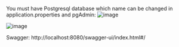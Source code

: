 You must have Postgresql database which name can be changed in application.properties and pgAdmin:
![image](https://github.com/user-attachments/assets/f963ea1c-5895-49a1-87d9-5157cab87a3c)

![image](https://github.com/user-attachments/assets/20fe8ebb-d906-4a61-92b7-ba59b9e65e70)


Swagger:
http://localhost:8080/swagger-ui/index.html#/
